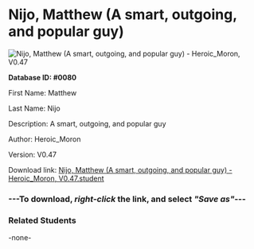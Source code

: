 # Nijo, Matthew (A smart, outgoing, and popular guy)

<img src="Files/Nijo, Matthew (A smart, outgoing, and popular guy).png" title="Nijo, Matthew (A smart, outgoing, and popular guy) - Heroic_Moron, V0.47">

**Database ID: #0080**

First Name: Matthew

Last Name: Nijo

Description: A smart, outgoing, and popular guy

Author: Heroic_Moron

Version: V0.47

Download link: <a href="https://raw.githubusercontent.com/Arbiter1223/Daigaku-Gurashi-Custom-Students/master/Files/Student Files/Nijo%2C%20Matthew%20(A%20smart%2C%20outgoing%2C%20and%20popular%20guy)%20-%20Heroic_Moron%2C%20V0.47.student">Nijo, Matthew (A smart, outgoing, and popular guy) - Heroic_Moron, V0.47.student</a>

### ---**To download, _right-click_ the link, and select _"Save as"_**---

### Related Students

-none-
